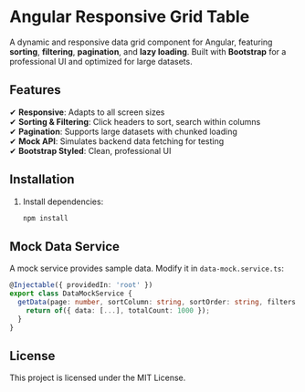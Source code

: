 # Angular Responsive Grid Table

A dynamic and responsive data grid component for Angular, featuring **sorting**, **filtering**, **pagination**, and **lazy loading**. Built with **Bootstrap** for a professional UI and optimized for large datasets.

## Features

✔ **Responsive**: Adapts to all screen sizes  
✔ **Sorting & Filtering**: Click headers to sort, search within columns  
✔ **Pagination**: Supports large datasets with chunked loading  
✔ **Mock API**: Simulates backend data fetching for testing  
✔ **Bootstrap Styled**: Clean, professional UI  

## Installation

1. Install dependencies:
   ```bash
   npm install
   ```

## Mock Data Service

A mock service provides sample data. Modify it in `data-mock.service.ts`:
   ```typescript
   @Injectable({ providedIn: 'root' })
   export class DataMockService {
     getData(page: number, sortColumn: string, sortOrder: string, filters: object): Observable<any> {
       return of({ data: [...], totalCount: 1000 });
     }
   }
   ```

## License

This project is licensed under the MIT License.



